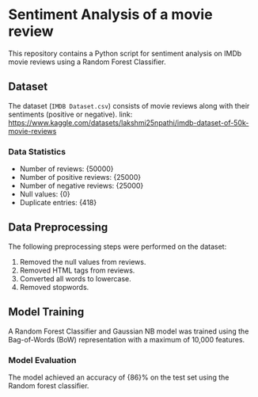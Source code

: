 # Sentiment Analysis of a movie review

This repository contains a Python script for sentiment analysis on IMDb movie reviews using a Random Forest Classifier.

## Dataset

The dataset (`IMDB Dataset.csv`) consists of movie reviews along with their sentiments (positive or negative). 
link: https://www.kaggle.com/datasets/lakshmi25npathi/imdb-dataset-of-50k-movie-reviews

### Data Statistics

- Number of reviews: {50000}
- Number of positive reviews: {25000}
- Number of negative reviews: {25000}
- Null values: {0}
- Duplicate entries: {418}

## Data Preprocessing

The following preprocessing steps were performed on the dataset:

1. Removed the null values from reviews.
2. Removed HTML tags from reviews.
3. Converted all words to lowercase.
4. Removed stopwords.

## Model Training

A Random Forest Classifier and Gaussian NB model was trained using the Bag-of-Words (BoW) representation with a maximum of 10,000 features.

### Model Evaluation

The model achieved an accuracy of {86}% on the test set using the Random forest classifier.
